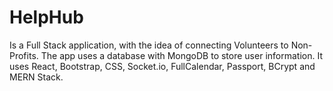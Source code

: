 # HelpHub
Is a Full Stack application, with the idea of connecting Volunteers to Non-Profits.
                                    The app uses a database with MongoDB to store user information. It uses React,
                                    Bootstrap, CSS, Socket.io, FullCalendar, Passport, BCrypt and MERN Stack.
